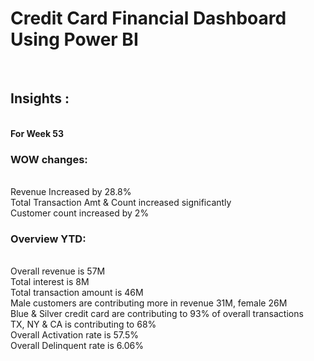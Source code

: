 <h1>Credit Card Financial Dashboard Using Power BI</h1><br>
<h2>Insights :</h2><br>
<b>For Week 53</b><br>
<h3>WOW changes:</h3><br>
Revenue Increased by 28.8%<br>
Total Transaction Amt & Count increased significantly<br>
Customer count increased by 2%<br>
<h3>Overview YTD:</h3><br>
Overall revenue is 57M<br>
Total interest is 8M<br>
Total transaction amount is 46M<br>
Male customers are contributing more in revenue 31M, female 26M<br>
Blue & Silver credit card are contributing to 93% of overall transactions<br>
TX, NY & CA is contributing to 68%<br>
Overall Activation rate is 57.5%<br>
Overall Delinquent rate is 6.06%
